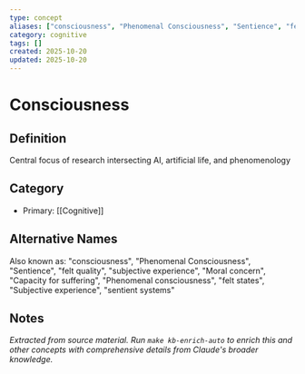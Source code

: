 ```yaml
---
type: concept
aliases: ["consciousness", "Phenomenal Consciousness", "Sentience", "felt quality", "subjective experience", "Moral concern", "Capacity for suffering", "Phenomenal consciousness", "felt states", "Subjective experience", "sentient systems"]
category: cognitive
tags: []
created: 2025-10-20
updated: 2025-10-20
---
```


# Consciousness

## Definition

Central focus of research intersecting AI, artificial life, and phenomenology

## Category

- Primary: [[Cognitive]]

## Alternative Names

Also known as: "consciousness", "Phenomenal Consciousness", "Sentience", "felt quality", "subjective experience", "Moral concern", "Capacity for suffering", "Phenomenal consciousness", "felt states", "Subjective experience", "sentient systems"

## Notes

*Extracted from source material. Run `make kb-enrich-auto` to enrich this and other concepts with comprehensive details from Claude's broader knowledge.*
